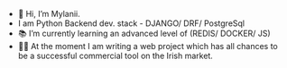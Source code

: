 - 👋 Hi, I’m Mylanii.
- I am Python Backend dev. stack - DJANGO/ DRF/ PostgreSql
- 📚 I’m currently learning an advanced level of (REDIS/ DOCKER/ JS)
- 👨‍💻 At the moment I am writing a web project which has all chances to be a successful commercial tool on the Irish market. 
